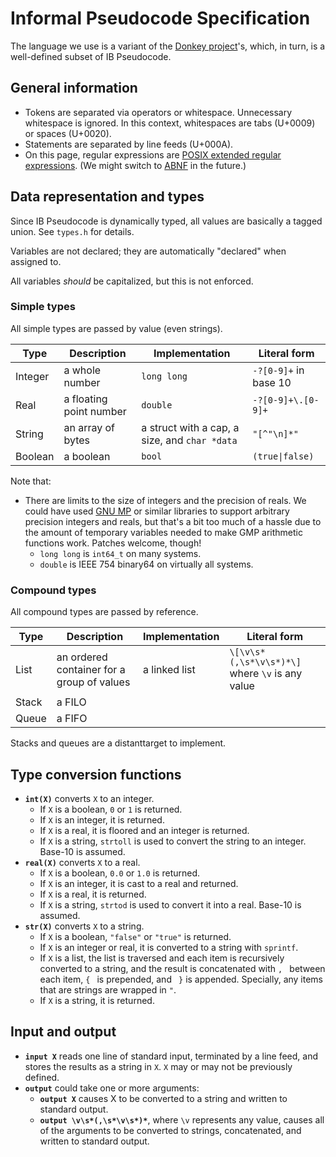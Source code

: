 # Informal Pseudocode Specification

The language we use is a variant of the [Donkey
project](https://github.com/linxuanm/donkey)'s, which, in turn, is a
well-defined subset of IB Pseudocode.

## General information

* Tokens are separated via operators or whitespace. Unnecessary whitespace is
  ignored. In this context, whitespaces are tabs (U+0009) or spaces (U+0020).
* Statements are separated by line feeds (U+000A).
* On this page, regular expressions are [POSIX extended regular
  expressions](https://pubs.opengroup.org/onlinepubs/9799919799/basedefs/V1_chap09.html).
  (We might switch to [ABNF](https://www.rfc-editor.org/rfc/rfc5234.txt) in the
  future.)

## Data representation and types

Since IB Pseudocode is dynamically typed, all values are basically a tagged
union. See `types.h` for details.

Variables are not declared; they are automatically "declared" when assigned to.

All variables *should* be capitalized, but this is not enforced.

### Simple types

All simple types are passed by value (even strings).

| Type    | Description             | Implementation                                | Literal form         |
| ----    | -----------             | --------------                                | ------------         |
| Integer | a whole number          | `long long`                                   | `-?[0-9]+` in base 10|
| Real    | a floating point number | `double`                                      | `-?[0-9]+\.[0-9]+`   |
| String  | an array of bytes       | a struct with a cap, a size, and `char *data` | `"[^"\n]*"`          |
| Boolean | a boolean               | `bool`                                        | <code>(true&vert;false)</code> |

Note that:
* There are limits to the size of integers and the precision of reals.
  We could have used [GNU MP](https://gmplib.org/) or similar libraries to
  support arbitrary precision integers and reals, but that's a bit too much of a
  hassle due to the amount of temporary variables needed to make GMP arithmetic
  functions work. Patches welcome, though!
  * `long long` is `int64_t` on many systems.
  * `double` is IEEE 754 binary64 on virtually all systems.

### Compound types

All compound types are passed by reference.

| Type  | Description                                | Implementation        | Literal form                              |
| ----  | -----------                                | --------------        | ------------                              |
| List  | an ordered container for a group of values | a linked list         | `\[\v\s*(,\s*\v\s*)*\]` where `\v` is any value |
| Stack | a FILO                                     |                       |                                           |
| Queue | a FIFO                                     |                       |                                           |

Stacks and queues are a distanttarget to implement.

## Type conversion functions

* **`int(X)`** converts `X` to an integer.
  * If `X` is a boolean, `0` or `1` is returned.
  * If `X` is an integer, it is returned.
  * If `X` is a real, it is floored and an integer is returned.
  * If `X` is a string, `strtoll` is used to convert the string to an integer.
    Base-10 is assumed.
* **`real(X)`** converts `X` to a real.
  * If `X` is a boolean, `0.0` or `1.0` is returned.
  * If `X` is an integer, it is cast to a real and returned.
  * If `X` is a real, it is returned.
  * If `X` is a string, `strtod` is used to convert it into a real. Base-10 is
    assumed.
* **`str(X)`** converts `X` to a string.
  * If `X` is a boolean, `"false"` or `"true"` is returned.
  * If `X` is an integer or real, it is converted to a string with `sprintf`.
  * If `X` is a list, the list is traversed and each item is recursively
    converted to a string, and the result is concatenated with `, ` between each
    item, `{ ` is prepended, and ` }` is appended. Specially, any items that are
    strings are wrapped in `"`.
  * If `X` is a string, it is returned.

## Input and output

* **`input X`** reads one line of standard input, terminated by a line feed, and
  stores the results as a string in `X`. `X` may or may not be previously
  defined.
* **`output`** could take one or more arguments:
  * **`output X`** causes X to be converted to a string and written to standard
    output.
  * **`output \v\s*(,\s*\v\s*)*`**, where `\v` represents any value, causes all
    of the arguments to be converted to strings, concatenated, and written to
    standard output.

<!-- vim: tw=80 nowrap
-->
